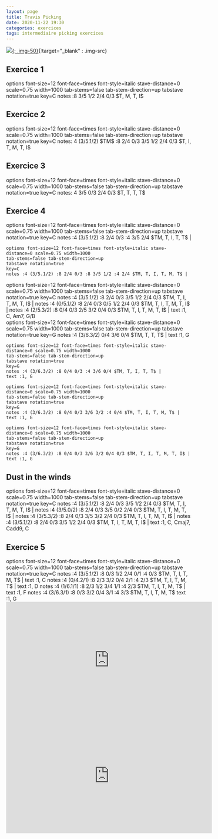 ```yaml
---
layout: page
title: Travis Picking
date: 2020-11-22 19:30
categories: exercices
tags: intermediaire picking exercices
---
```



[![](https://64.media.tumblr.com/d5134bdea741d1b7e6b6331554fc436d/56a0167bcd53f179-96/s1280x1920/a5fc6d9b6d5952f61f64cd8b8eb81b856e69dc7a.jpg){: .img-50}](https://thedotisblack.com/post/633718396195831808/pen-plotter-drawing-with-mounted-camera-machine){:target="_blank" : .img-src}

## Exercice 1

<div class="vextab-auto" width=1000>
    options font-size=12 font-face=times font-style=italic stave-distance=0 scale=0.75 width=1000
    tab-stems=false tab-stem-direction=up
    tabstave notation=true
    key=C
    notes :8 3/5 1/2 2/4 0/3 $T, M, T, I$
</div>

## Exercice 2

<div class="vextab-auto" width=1000>
    options font-size=12 font-face=times font-style=italic stave-distance=0 scale=0.75 width=1000
    tab-stems=false tab-stem-direction=up
    tabstave notation=true
    key=C
    notes: 4 (3/5.1/2) $TM$ :8 2/4 0/3 3/5 1/2 2/4 0/3 $T, I, T, M, T, I$
</div>

## Exercice 3

<div class="vextab-auto" width=1000>
    options font-size=12 font-face=times font-style=italic stave-distance=0 scale=0.75 width=1000
    tab-stems=false tab-stem-direction=up
    tabstave notation=true
    key=C
    notes: 4 3/5 0/3 2/4 0/3 $T, T, T, T$
</div>

## Exercice 4

<div class="vextab-auto" width=1000>
    options font-size=12 font-face=times font-style=italic stave-distance=0 scale=0.75 width=1000
    tab-stems=false tab-stem-direction=up
    tabstave notation=true
    key=C
    notes :4 (3/5.1/2) :8 2/4 0/3 :4 3/5 2/4 $TM, T, I, T, T$ | 

    options font-size=12 font-face=times font-style=italic stave-distance=0 scale=0.75 width=1000
    tab-stems=false tab-stem-direction=up
    tabstave notation=true
    key=C
    notes :4 (3/5.1/2) :8 2/4 0/3 :8 3/5 1/2 :4 2/4 $TM, T, I, T, M, T$ | 
</div>

<div class="vextab-auto" width=1000>
    options font-size=12 font-face=times font-style=italic stave-distance=0 scale=0.75 width=1000
    tab-stems=false tab-stem-direction=up
    tabstave notation=true
    key=C
    notes :4 (3/5.1/2) :8 2/4 0/3 3/5 1/2 2/4 0/3 $TM, T, I, T, M, T, I$ | 
    notes :4 (0/5.1/2) :8 2/4 0/3 0/5 1/2 2/4 0/3 $TM, T, I, T, M, T, I$ | 
    notes :4 (2/5.3/2) :8 0/4 0/3 2/5 3/2 0/4 0/3 $TM, T, I, T, M, T, I$ | 
    text :1, C, Am7, G/B 
</div>

<div class="vextab-auto" width=1000>
    options font-size=12 font-face=times font-style=italic stave-distance=0 scale=0.75 width=1000
    tab-stems=false tab-stem-direction=up
    tabstave notation=true
    key=G
    notes :4 (3/6.3/2) 0/4 3/6 0/4 $TM, T, T, T$ | 
    text :1, G

    options font-size=12 font-face=times font-style=italic stave-distance=0 scale=0.75 width=1000
    tab-stems=false tab-stem-direction=up
    tabstave notation=true
    key=G
    notes :4 (3/6.3/2) :8 0/4 0/3 :4 3/6 0/4 $TM, T, I, T, T$ | 
    text :1, G
    
    options font-size=12 font-face=times font-style=italic stave-distance=0 scale=0.75 width=1000
    tab-stems=false tab-stem-direction=up
    tabstave notation=true
    key=G
    notes :4 (3/6.3/2) :8 0/4 0/3 3/6 3/2 :4 0/4 $TM, T, I, T, M, T$ | 
    text :1, G

    options font-size=12 font-face=times font-style=italic stave-distance=0 scale=0.75 width=1000
    tab-stems=false tab-stem-direction=up
    tabstave notation=true
    key=G
    notes :4 (3/6.3/2) :8 0/4 0/3 3/6 3/2 0/4 0/3 $TM, T, I, T, M, T, I$ | 
    text :1, G
</div>

## Dust in the winds

<div class="vextab-auto" width=1000>
    options font-size=12 font-face=times font-style=italic stave-distance=0 scale=0.75 width=1000
    tab-stems=false tab-stem-direction=up
    tabstave notation=true
    key=C
    notes :4 (3/5.1/2) :8 2/4 0/3 3/5 1/2 2/4 0/3 $TM, T, I, T, M, T, I$ | 
    notes :4 (3/5.0/2) :8 2/4 0/3 3/5 0/2 2/4 0/3 $TM, T, I, T, M, T, I$ | 
    notes :4 (3/5.3/2) :8 2/4 0/3 3/5 3/2 2/4 0/3 $TM, T, I, T, M, T, I$ | 
    notes :4 (3/5.1/2) :8 2/4 0/3 3/5 1/2 2/4 0/3 $TM, T, I, T, M, T, I$ | 
    text :1, C, Cmaj7, Cadd9, C
</div>

## Exercice 5

<div class="vextab-auto" width=1000>
    options font-size=12 font-face=times font-style=italic stave-distance=0 scale=0.75 width=1000
    tab-stems=false tab-stem-direction=up
    tabstave notation=true
    key=C
    notes :4 (3/5.1/2) :8 0/3 1/2 2/4 0/1 :4 0/3 $TM, T, I, T, M, T$ | 
    text :1, C
    notes :4 (0/4.2/1) :8 2/3 3/2 0/4 2/1 :4 2/3 $TM, T, I, T, M, T$ | 
    text :1, D
    notes :4 (1/6.1/1) :8 2/3 1/2 3/4 1/1 :4 2/3 $TM, T, I, T, M, T$ | 
    text :1, F
    notes :4 (3/6.3/1) :8 0/3 3/2 0/4 3/1 :4 3/3 $TM, T, I, T, M, T$
    text :1, G
</div>

<iframe width="560" height="315" src="https://www.youtube.com/embed/5FSAWUgWeTw" frameborder="0" allow="accelerometer; autoplay; clipboard-write; encrypted-media; gyroscope; picture-in-picture" allowfullscreen></iframe>

<iframe width="560" height="315" src="https://www.youtube.com/embed/xrc5J99vnQc" frameborder="0" allow="accelerometer; autoplay; clipboard-write; encrypted-media; gyroscope; picture-in-picture" allowfullscreen></iframe>